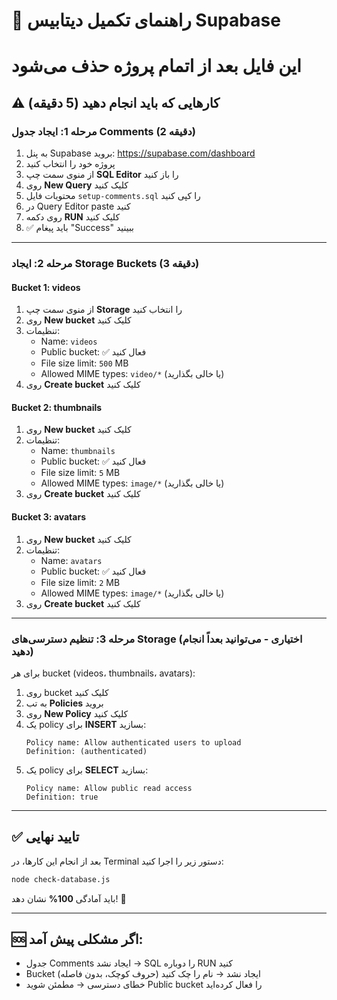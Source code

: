 # 🔧 راهنمای تکمیل دیتابیس Supabase
# این فایل بعد از اتمام پروژه حذف می‌شود

## ⚠️ کارهایی که باید انجام دهید (5 دقیقه)

### مرحله 1: ایجاد جدول Comments (2 دقیقه)

1. به پنل Supabase بروید: https://supabase.com/dashboard
2. پروژه خود را انتخاب کنید
3. از منوی سمت چپ **SQL Editor** را باز کنید
4. روی **New Query** کلیک کنید
5. محتویات فایل `setup-comments.sql` را کپی کنید
6. در Query Editor paste کنید
7. روی دکمه **RUN** کلیک کنید
8. ✅ باید پیغام "Success" ببینید

---

### مرحله 2: ایجاد Storage Buckets (3 دقیقه)

#### Bucket 1: videos
1. از منوی سمت چپ **Storage** را انتخاب کنید
2. روی **New bucket** کلیک کنید
3. تنظیمات:
   - Name: `videos`
   - Public bucket: ✅ فعال کنید
   - File size limit: `500` MB
   - Allowed MIME types: `video/*` (یا خالی بگذارید)
4. روی **Create bucket** کلیک کنید

#### Bucket 2: thumbnails
1. روی **New bucket** کلیک کنید
2. تنظیمات:
   - Name: `thumbnails`
   - Public bucket: ✅ فعال کنید
   - File size limit: `5` MB
   - Allowed MIME types: `image/*` (یا خالی بگذارید)
3. روی **Create bucket** کلیک کنید

#### Bucket 3: avatars
1. روی **New bucket** کلیک کنید
2. تنظیمات:
   - Name: `avatars`
   - Public bucket: ✅ فعال کنید
   - File size limit: `2` MB
   - Allowed MIME types: `image/*` (یا خالی بگذارید)
3. روی **Create bucket** کلیک کنید

---

### مرحله 3: تنظیم دسترسی‌های Storage (اختیاری - می‌توانید بعداً انجام دهید)

برای هر bucket (videos، thumbnails، avatars):

1. روی bucket کلیک کنید
2. به تب **Policies** بروید
3. روی **New Policy** کلیک کنید
4. یک policy برای **INSERT** بسازید:
   ```
   Policy name: Allow authenticated users to upload
   Definition: (authenticated)
   ```
5. یک policy برای **SELECT** بسازید:
   ```
   Policy name: Allow public read access
   Definition: true
   ```

---

## ✅ تایید نهایی

بعد از انجام این کارها، در Terminal دستور زیر را اجرا کنید:

```bash
node check-database.js
```

باید آمادگی **100%** نشان دهد! 🎉

---

## 🆘 اگر مشکلی پیش آمد:

- جدول Comments ایجاد نشد → SQL را دوباره RUN کنید
- Bucket ایجاد نشد → نام را چک کنید (حروف کوچک، بدون فاصله)
- خطای دسترسی → مطمئن شوید Public bucket را فعال کرده‌اید
